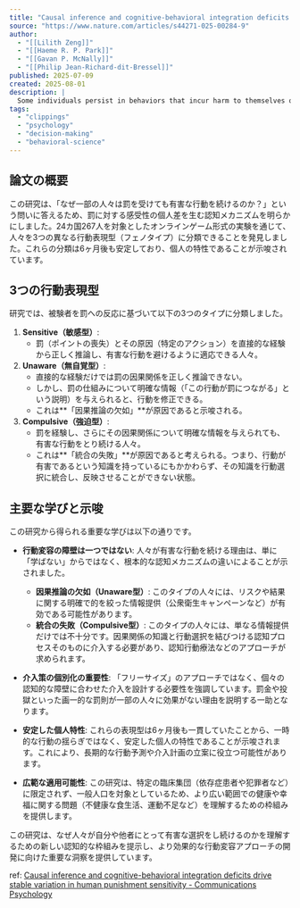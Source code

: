 ```yaml
---
title: "Causal inference and cognitive-behavioral integration deficits drive stable variation in human punishment sensitivity - Communications Psychology"
source: "https://www.nature.com/articles/s44271-025-00284-9"
author:
  - "[[Lilith Zeng]]"
  - "[[Haeme R. P. Park]]"
  - "[[Gavan P. McNally]]"
  - "[[Philip Jean-Richard-dit-Bressel]]"
published: 2025-07-09
created: 2025-08-01
description: |
  Some individuals persist in behaviors that incur harm to themselves or others. While adaptive decision-making requires integrating such punishment feedback to update action selection, the mechanisms driving individual differences in this capacity remain unclear. Here, in a sample spanning 24 countries (N = 267), we used a conditioned punishment task to identify how individuals learn from and adapt to punishment. We identified three, behaviorally robust phenotypes: (1) Sensitive, who correctly inferred punishment causality and adaptively updated decisions through direct experience of punishment; (2) Unaware, who failed to correctly infer punishment causality from direct experience but corrected their decisions following an informational intervention clarifying consequences; and (3) Compulsive, who persisted in harmful decisions despite both punishment and informational intervention. These phenotypes were driven by distinct cognitive mechanisms: (1) causal inference deficits, where individuals misinterpreted punishment causality, impairing correct knowledge acquisition (remediable via targeted informational intervention); and (2) integration failure, a deficit in synthesizing causal knowledge, action valuation, and action selection that rendered decision-making inert to punishment feedback, even after targeted informational intervention. Remarkably, these phenotypes predicted longitudinal outcomes (learning trajectories, choice behavior) six months later. By identifying the cognitive mechanisms driving variation in human punishment learning, this work provides a framework to understand why individuals persist in harmful behavior and highlights the need for approaches to address these distinct cognitive barriers to adaptive decision-making. Using a gamified punishment task, this study identifies specific learning and decision-making deficits that drive robust, consequential differences in choice within an international, general population sample across a 6-month interval.
tags:
  - "clippings"
  - "psychology"
  - "decision-making"
  - "behavioral-science"
---
```


## 論文の概要

この研究は、「なぜ一部の人々は罰を受けても有害な行動を続けるのか？」という問いに答えるため、罰に対する感受性の個人差を生む認知メカニズムを明らかにしました。24カ国267人を対象としたオンラインゲーム形式の実験を通じて、人々を3つの異なる行動表現型（フェノタイプ）に分類できることを発見しました。これらの分類は6ヶ月後も安定しており、個人の特性であることが示唆されています。

## 3つの行動表現型

研究では、被験者を罰への反応に基づいて以下の3つのタイプに分類しました。

1. **Sensitive（敏感型）**:
    * 罰（ポイントの喪失）とその原因（特定のアクション）を直接的な経験から正しく推論し、有害な行動を避けるように適応できる人々。
2. **Unaware（無自覚型）**:
    * 直接的な経験だけでは罰の因果関係を正しく推論できない。
    * しかし、罰の仕組みについて明確な情報（「この行動が罰につながる」という説明）を与えられると、行動を修正できる。
    * これは**「因果推論の欠如」**が原因であると示唆される。
3. **Compulsive（強迫型）**:
    * 罰を経験し、さらにその因果関係について明確な情報を与えられても、有害な行動をとり続ける人々。
    * これは**「統合の失敗」**が原因であると考えられる。つまり、行動が有害であるという知識を持っているにもかかわらず、その知識を行動選択に統合し、反映させることができない状態。

## 主要な学びと示唆

この研究から得られる重要な学びは以下の通りです。

* **行動変容の障壁は一つではない**: 人々が有害な行動を続ける理由は、単に「学ばない」からではなく、根本的な認知メカニズムの違いによることが示されました。
  * **因果推論の欠如（Unaware型）**: このタイプの人々には、リスクや結果に関する明確で的を絞った情報提供（公衆衛生キャンペーンなど）が有効である可能性があります。
  * **統合の失敗（Compulsive型）**: このタイプの人々には、単なる情報提供だけでは不十分です。因果関係の知識と行動選択を結びつける認知プロセスそのものに介入する必要があり、認知行動療法などのアプローチが求められます。

* **介入策の個別化の重要性**: 「フリーサイズ」のアプローチではなく、個々の認知的な障壁に合わせた介入を設計する必要性を強調しています。罰金や投獄といった画一的な罰則が一部の人々に効果がない理由を説明する一助となります。

* **安定した個人特性**: これらの表現型は6ヶ月後も一貫していたことから、一時的な行動の揺らぎではなく、安定した個人の特性であることが示唆されます。これにより、長期的な行動予測や介入計画の立案に役立つ可能性があります。

* **広範な適用可能性**: この研究は、特定の臨床集団（依存症患者や犯罪者など）に限定されず、一般人口を対象としているため、より広い範囲での健康や幸福に関する問題（不健康な食生活、運動不足など）を理解するための枠組みを提供します。

この研究は、なぜ人々が自分や他者にとって有害な選択をし続けるのかを理解するための新しい認知的な枠組みを提示し、より効果的な行動変容アプローチの開発に向けた重要な洞察を提供しています。

ref: [Causal inference and cognitive-behavioral integration deficits drive stable variation in human punishment sensitivity - Communications Psychology](https://www.nature.com/articles/s44271-025-00284-9)
